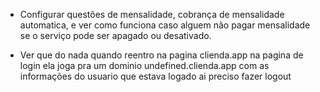 - Configurar questões de mensalidade, cobrança de mensalidade automatica, e ver como funciona caso alguem não pagar mensalidade se o serviço pode ser apagado ou desativado.

- Ver que do nada quando reentro na pagina clienda.app na pagina de login ela joga pra um dominio undefined.clienda.app com as informações do usuario que estava logado ai preciso fazer logout 